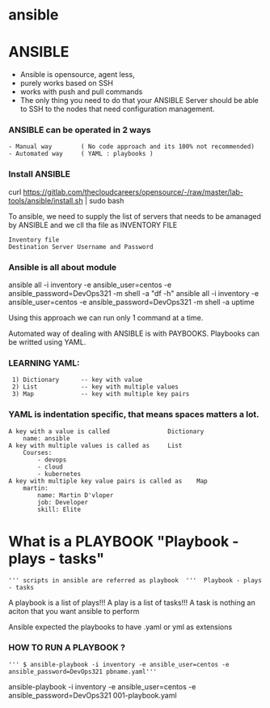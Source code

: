 # ansible

# ANSIBLE
- Ansible is opensource, agent less, 
- purely works based on SSH
- works with push and pull commands
- The only thing you need to do that your ANSIBLE Server should be able to SSH to the nodes that need configuration management.

### ANSIBLE can be operated in 2 ways
    - Manual way        ( No code approach and its 100% not recommended)
    - Automated way     ( YAML : playbooks )

### Install ANSIBLE 
curl https://gitlab.com/thecloudcareers/opensource/-/raw/master/lab-tools/ansible/install.sh | sudo bash

To ansible, we need to supply the list of servers that needs to be amanaged by ANSIBLE and we cll tha file as INVENTORY FILE

    Inventory file
    Destination Server Username and Password


### Ansible is all about module

ansible all -i inventory -e ansible_user=centos -e ansible_password=DevOps321 -m shell -a "df -h"
ansible all -i inventory -e ansible_user=centos -e ansible_password=DevOps321 -m shell -a uptime

Using this approach we can run only 1 command at a time.

Automated way of dealing with ANSIBLE is with PAYBOOKS. Playbooks can be writted using YAML.

### LEARNING YAML:

     1) Dictionary      -- key with value
     2) List            -- key with multiple values
     3) Map             -- key with multiple key pairs

### YAML is indentation specific, that means spaces matters a lot.
    A key with a value is called                Dictionary
        name: ansible
    A key with multiple values is called as     List
        Courses:
            - devops
            - cloud
            - kubernetes
    A key with multiple key value pairs is called as    Map
        martin:
            name: Martin D'vloper
            job: Developer
            skill: Elite

# What is a PLAYBOOK  "Playbook - plays - tasks"
    ''' scripts in ansible are referred as playbook  '''  Playbook - plays - tasks

A playbook is a list of plays!!!
A play is a list of tasks!!!
A task is nothing an aciton that you want ansible to perform

Ansible expected the playbooks to have .yaml or yml as extensions


### HOW TO RUN A PLAYBOOK       ?

    ''' $ ansible-playbook -i inventory -e ansible_user=centos -e ansible_password=DevOps321 pbname.yaml'''
ansible-playbook -i inventory -e ansible_user=centos -e ansible_password=DevOps321 001-playbook.yaml



